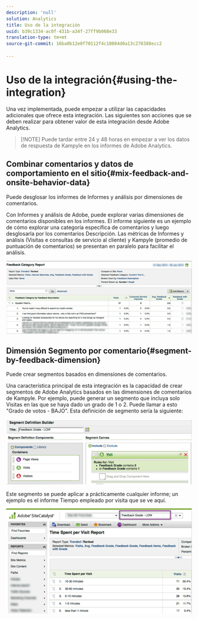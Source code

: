 ```yaml
---
description: 'null'
solution: Analytics
title: Uso de la integración
uuid: b39c1334-ac0f-431b-a34f-27ff9b068e33
translation-type: tm+mt
source-git-commit: 16ba0b12e0f70112f4c10804d0a13c278388ecc2

---
```



# Uso de la integración{#using-the-integration}

Una vez implementada, puede empezar a utilizar las capacidades adicionales que ofrece esta integración. Las siguientes son acciones que se deben realizar para obtener valor de esta integración desde Adobe Analytics.

> [!NOTE] Puede tardar entre 24 y 48 horas en empezar a ver los datos de respuesta de Kampyle en los informes de Adobe Analytics.

## Combinar comentarios y datos de comportamiento en el sitio{#mix-feedback-and-onsite-behavior-data}

Puede desglosar los informes de Informes y análisis por dimensiones de comentarios.

Con Informes y análisis de Adobe, puede explorar varias dimensiones de comentarios disponibles en los informes. El informe siguiente es un ejemplo de cómo explorar una categoría específica de comentarios y luego desglosarla por los comentarios Descripción. Las métricas de Informes y análisis (Visitas e consultas de servicio al cliente) y Kampyle (promedio de puntuación de comentarios) se presentan en paralelo para facilitar el análisis.

![](assets/feedback_category_report.png)

## Dimensión Segmento por comentario{#segment-by-feedback-dimension}

Puede crear segmentos basados en dimensiones de comentarios.

Una característica principal de esta integración es la capacidad de crear segmentos de Adobe Analytics basados en las dimensiones de comentarios de Kampyle. Por ejemplo, puede generar un segmento que incluya solo Visitas en las que se haya dado un grado de 1 o 2. Puede llamar a esto "Grado de votos - BAJO". Esta definición de segmento sería la siguiente:

![](assets/segment_feedback.png)

Este segmento se puede aplicar a prácticamente cualquier informe; un ejemplo es el informe Tiempo empleado por visita que se ve aquí.

![](assets/time_spent_per_visit.png)
